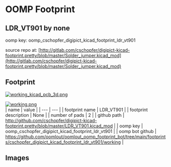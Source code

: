 # OOMP Footprint  
## LDR_VT901  by none  
  
oomp key: oomp_cschopfer_digipict_kicad_footprint_ldr_vt901  
  
source repo at: [http://gitlab.com/cschopfer/digipict-kicad-footprint.pretty/blob/master/Solder_jumper.kicad_mod](http://gitlab.com/cschopfer/digipict-kicad-footprint.pretty/blob/master/Solder_jumper.kicad_mod)  
## Footprint  
  
[![working_kicad_pcb_3d.png](working_kicad_pcb_3d_600.png)](working_kicad_pcb_3d.png)  
  
[![working.png](working_600.png)](working.png)  
| name | value | 
| --- | --- | 
| footprint name | LDR_VT901 | 
| footprint description | None | 
| number of pads | 2 | 
| github path | http://github.com/cschopfer/digipict-kicad-footprint.pretty/blob/master/LDR_VT901.kicad_mod | 
| oomp key | oomp_cschopfer_digipict_kicad_footprint_ldr_vt901 | 
| oomp bot github | https://github.com/oomlout/oomlout_oomp_footprint_bot/tree/main/footprints/cschopfer_digipict_kicad_footprint_ldr_vt901/working | 
## Images  
